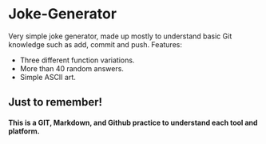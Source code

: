 # Joke-Generator
Very simple joke generator, made up mostly to understand basic Git knowledge such as add, commit and push.
Features:
- Three different function variations.
- More than 40 random answers.
- Simple ASCII art.

## Just to remember!
#### This is a GIT, Markdown, and Github practice to understand each tool and platform.

